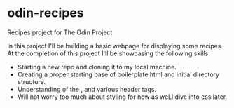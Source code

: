# odin-recipes
Recipes project for The Odin Project

In this project I'll be building a basic webpage for displaying some recipes. At the completion of this project I'll be
showcasing the following skills:

 - Starting a new repo and cloning it to my local machine.
 - Creating a proper starting base of boilerplate html and initial directory structure.
 - Understanding of the <img>, <a> and various header tags.
 - Will not worry too much about styling for now as weLl dive into css later.
